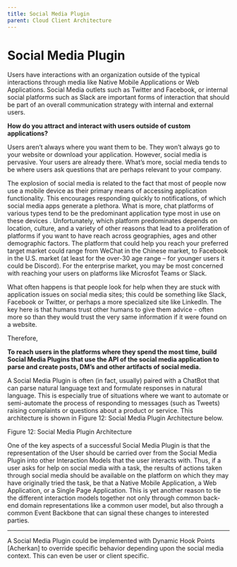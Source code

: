 ```yaml
---
title: Social Media Plugin
parent: Cloud Client Architecture
---
```

# Social Media Plugin

Users have interactions with an organization outside of the typical interactions through media like Native Mobile Applications or Web Applications.  Social Media outlets such as Twitter and Facebook, or internal social platforms such as Slack are important forms of interaction that should be part of an overall communication strategy with internal and external users.  

**How do you attract and interact with users outside of custom applications?**

Users aren’t always where you want them to be. They won’t always go to your website or download your application.  However, social media is pervasive. Your users are already there. What’s more, social media tends to be where users ask questions that are perhaps relevant to your company.

The explosion of social media is related to the fact that most of people now use a mobile device as their primary means of accessing application functionality. This encourages responding quickly to notifications, of which social media apps generate a plethora.  What is more, chat platforms of various types tend to be the predominant application type most in use on these devices . Unfortunately, which platform predominates depends on location, culture, and a variety of other reasons that lead to a proliferation of platforms if you want to have reach across geographies, ages and other demographic factors.  The platform that could help you reach your preferred target market could range from WeChat in the Chinese market, to Facebook in the U.S. market (at least for the over-30 age range – for younger users it could be Discord). For the enterprise market, you may be most concerned with reaching your users on platforms like Microsfot Teams or Slack.

What often happens is that people look for help when they are stuck with application issues on social media sites; this could be something like Slack, Facebook or Twitter, or perhaps a more specialized site like LinkedIn. The key here is that humans trust other humans to give them advice - often more so than they would trust the very same information if it were found on a website.

Therefore,

**To reach users in the platforms where they spend the most time, build Social Media Plugins that use the API of the social media application to parse and create posts, DM’s and other artifacts of social media.**

A Social Media Plugin is often (in fact, usually) paired with a ChatBot that can parse natural language text and formulate responses in natural language.  This is especially true of situations where we want to automate or semi-automate the process of responding to messages (such as Tweets) raising complaints or questions about a product or service.  This architecture is shown in Figure 12: Social Media Plugin Architecture below.
 
Figure 12: Social Media Plugin Architecture

One of the key aspects of a successful Social Media Plugin is that the representation of the User should be carried over from the Social Media Plugin into other Interaction Models that the user interacts with.  Thus, if a user asks for help on social media with a task, the results of actions taken through social media should be available on the platform on which they may have originally tried the task, be that a Native Mobile Application, a Web Application, or a Single Page Application.  This is yet another reason to tie the different interaction models together not only through common back-end domain representations like a common user model, but also through a common Event Backbone that can signal these changes to interested parties.

* * *

A Social Media Plugin could be implemented with Dynamic Hook Points [Acherkan] to override specific behavior depending upon the social media context. This can even be user or client specific.
